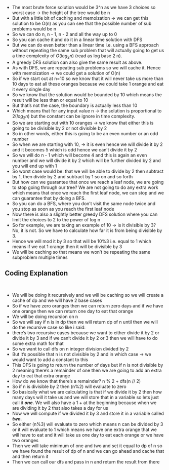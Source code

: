 - The most brute force solution would be 3^n as we have 3 choices so worst case → the height of the tree would be n
- But with a little bit of caching and memoization → we can get this solution to be O(n) as you can see that the possible number of sub problems would be n
- So we can do n, n - 1, n - 2 and all the way up to 0
- So you can cache it and do it in a linear time solution with DFS
- But we can do even better than a linear time i.e. using a BFS approach without repeating the same sub problem that will actually going to get us a time complexity of $O(log_2 n)$ (read as log base 2 n).
- A greedy DFS solution can also give the same result as above.
- As with DFS, we are repeating sub problems so we will cache it. Hence with memoization → we could get a solution of O(n)
- So if we start out at n=10 so we know that it will never take us more than 10 days to eat all these oranges because we could take 1 orange and eat it every single day
- So we know that the solution would be bounded by 10 which means the result will be less than or equal to 10
- But that’s not the case, the boundary is actually less than 10
- Which means that for any input value n → the solution is proportional to $2 (log_2 n)$ but the constant can be ignore in time complexity.
- So we are starting out with 10 oranges → we know that either this is going to be divisible by 2 or not divisible by 2
- So in other words, either this is going to be an even number or an odd number
- So when we are starting with 10, → it is even hence we will divide it by 2 and it becomes 5 which is odd hence we can’t divide it by 2
- So we will do n - 1 which will become 4 and this is again an even number and we will divide it by 2 which will be further divided by 2 and you will end up with 1
- So worst case would be: that we will be able to divide by 2 then subtract by 1, then divide by 2 and subtract by 1 so on and so forth
- But how can we guarantee that once we reach a leaf node, we are going to stop going through our tree? We are not going to do any extra work which means that once we reach the first leaf node, we can stop and we can guarantee that by doing a BFS.
- So you can do a BFS, where you don’t visit the same node twice and you stop as soon as you reach the first leaf node
- Now there is also a slightly better greedy DFS solution where you can limit the choices to 2 to the power of log n
- So for example, we are taking an example of 10 → is it divisible by 3? No, it is not. So we have to calculate how far it is from being divisible by 3.
- Hence we will mod it by 3 so that will be 10%3 i.e. equal to 1 which means if we eat 1 orange then it will be divisible by 3
- We will be caching so that means we won’t be repeating the same subproblem multiple times
​
## Coding Explanation
​
- We will be doing it recursively and we will be caching so we will create a cache of dp and we will have 2 base cases
- So if we have zero oranges then we can return zero days and if we have one orange then we can return one day to eat that orange
- We will be doing recursion on n
- So we will say if n is in dp then we will return dp of n until then we will do the recursive case so like i said:
- there’s two recursive cases because we want to either divide it by 2 or divide it by 3 and if we can’t divide it by 2 or 3 then we will have to do some extra math for that
- So we want to call dfs on n integer division divided by 2
- But it’s possible that n is not divisible by 2 and in which case → we would want to add a constant to this
- This DFS is going to return the number of days but if n is not divisible by 2 meaning there’s a remainder of one then we are going to add an extra day to eat that extra orange
- How do we know that there’s a remainder? n % 2 + dfs(n // 2)
- So if n is divisible by 2 then (n%2) will evaluate to zero
- So basically what we are calculating is that if we divide it by 2 then how many days will it take us and we will store that in a variable so lets just call it ***one.*** We will also have a 1 + at the beginning because when we are dividing it by 2 that also takes a day for us
- Now we will compute if we divided it by 3 and store it in a variable called ***two.***
- So either (n%3) will evaluate to zero which means n can be divided by 3 or it will evaluate to 1 which means we have one extra orange that we will have to eat and it will take us one day to eat each orange or we have two oranges
- Then we will take minimum of one and two and set it equal to dp of n so we have found the result of dp of n and we can go ahead and cache that and then return it
- Then we can call our dfs and pass in n and return the result from there